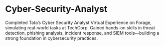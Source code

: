 # Cyber-Security-Analyst
Completed Tata’s Cyber Security Analyst Virtual Experience on Forage, simulating real-world tasks at TechCorp. Gained hands-on skills in threat detection, phishing analysis, incident response, and SIEM tools—building a strong foundation in cybersecurity practices.
